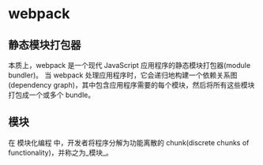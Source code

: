 # webpack

## 静态模块打包器
本质上，webpack 是一个现代 JavaScript 应用程序的静态模块打包器(module bundler)。
当 webpack 处理应用程序时，它会递归地构建一个依赖关系图(dependency graph)，其中包含应用程序需要的每个模块，然后将所有这些模块打包成一个或多个 bundle。

## 模块
在 模块化编程 中，开发者将程序分解为功能离散的 chunk(discrete chunks of functionality)，并称之为_模块_。